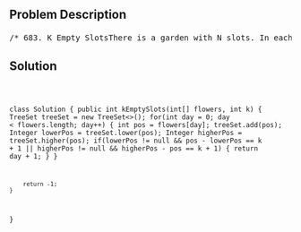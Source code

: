 <!--
<style>
  body { font-family: Arial, sans-serif; }
  .container { max-width: 100%; margin: 0 auto; padding: 10px; }
  .comment-block { max-width: 30%; background-color: #f9f9f9; padding: 10px; border-left: 5px solid #ccc; overflow-wrap: break-word; white-space: pre-wrap; }
  .code-block { background-color: #f4f4f4; padding: 10px; border: 1px solid #ddd; overflow-wrap: break-word; white-space: pre-wrap; }
</style>
-->

<div class='container'>
<h2>Problem Description</h2>
<div class='comment-block'>
<pre>
/* 683. K Empty SlotsThere is a garden with N slots. In each slot, there is a flower.The N flowers will bloom one by one in N days.In each day, there will be exactly one flower blooming and itwill be in the status of blooming since then.Given an array flowers consists of number from 1 to N. Each numberin the array represents the place where the flower will open in that day.For example, flowers[i] = x means that the unique flower that blooms atday i will be at position x, where i and x will be in the range from 1 to N.Also given an integer k, you need to output in which day there exists twoflowers in the status of blooming, and also the number of flowers betweenthem is k and these flowers are not blooming.If there isn't such day, output -1.Example 1:Input:flowers: [1,3,2]k: 1Output: 2Explanation: In the second day, the first and the third flower have become blooming.Example 2:Input:flowers: [1,2,3]k: 1Output: -1Note:The given array will be in the range [1, 20000].*//* 注解： TreeSet 本质为Black Red Tree, 具体API 有:https://docs.oracle.com/javase/7/docs/api/java/util/TreeSet.html一般都是O(logn)1. first()2. last()3. lower(E e)4. higher(E e)5. add(E e)6. pollFirst()7. pollLast()8. remove(Object o)9. size()10. isEmpty()*/</pre>
</div>

<h2>Solution</h2>
<div class='code-block'>
<pre><code class='language-java'>

class Solution {
    public int kEmptySlots(int[] flowers, int k) {
        TreeSet<Integer> treeSet = new TreeSet<>();
        for(int day = 0; day < flowers.length; day++) {
            int pos = flowers[day];
            treeSet.add(pos);
            Integer lowerPos = treeSet.lower(pos);
            Integer higherPos = treeSet.higher(pos);
            if(lowerPos != null && pos - lowerPos == k + 1 || higherPos != null && higherPos - pos == k + 1) {
                return day + 1;
            }
        }
        
        return -1;
    }
}
</code></pre>
</div>
</div>
